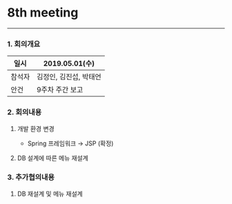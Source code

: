 # 8th meeting

----------
### 1. 회의개요

| 일시    |2019.05.01(수)                 |
| --------|-------------------------------|
| 참석자  |김정인, 김진섭, 박태언    |
| 안건    |9주차 주간 보고   |


### 2. 회의내용

 1. 개발 환경 변경
    * Spring 프레임워크 → JSP (확정)
   
 2. DB 설계에 따른 메뉴 재설계

### 3. 추가협의내용

 1. DB 재설계 및 메뉴 재설계
